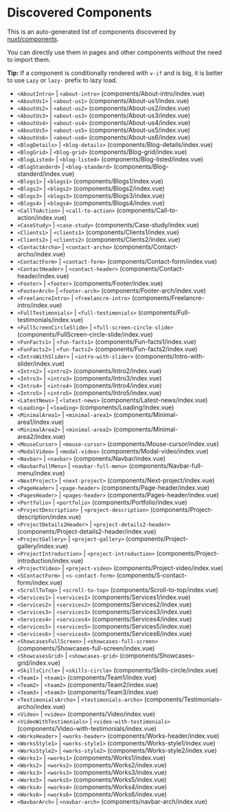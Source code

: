 # Discovered Components

This is an auto-generated list of components discovered by [nuxt/components](https://github.com/nuxt/components).

You can directly use them in pages and other components without the need to import them.

**Tip:** If a component is conditionally rendered with `v-if` and is big, it is better to use `Lazy` or `lazy-` prefix to lazy load.

- `<AboutIntro>` | `<about-intro>` (components/About-intro/index.vue)
- `<AboutUs1>` | `<about-us1>` (components/About-us1/index.vue)
- `<AboutUs2>` | `<about-us2>` (components/About-us2/index.vue)
- `<AboutUs3>` | `<about-us3>` (components/About-us3/index.vue)
- `<AboutUs4>` | `<about-us4>` (components/About-us4/index.vue)
- `<AboutUs5>` | `<about-us5>` (components/About-us5/index.vue)
- `<AboutUs6>` | `<about-us6>` (components/About-us6/index.vue)
- `<BlogDetails>` | `<blog-details>` (components/Blog-details/index.vue)
- `<BlogGrid>` | `<blog-grid>` (components/Blog-grid/index.vue)
- `<BlogListed>` | `<blog-listed>` (components/Blog-listed/index.vue)
- `<BlogStanderd>` | `<blog-standerd>` (components/Blog-standerd/index.vue)
- `<Blogs1>` | `<blogs1>` (components/Blogs1/index.vue)
- `<Blogs2>` | `<blogs2>` (components/Blogs2/index.vue)
- `<Blogs3>` | `<blogs3>` (components/Blogs3/index.vue)
- `<Blogs4>` | `<blogs4>` (components/Blogs4/index.vue)
- `<CallToAction>` | `<call-to-action>` (components/Call-to-action/index.vue)
- `<CaseStudy>` | `<case-study>` (components/Case-study/index.vue)
- `<Clients1>` | `<clients1>` (components/Clients1/index.vue)
- `<Clients2>` | `<clients2>` (components/Clients2/index.vue)
- `<ContactArcho>` | `<contact-archo>` (components/Contact-archo/index.vue)
- `<ContactForm>` | `<contact-form>` (components/Contact-form/index.vue)
- `<ContactHeader>` | `<contact-header>` (components/Contact-header/index.vue)
- `<Footer>` | `<footer>` (components/Footer/index.vue)
- `<FooterArch>` | `<footer-arch>` (components/Footer-arch/index.vue)
- `<FreelancreIntro>` | `<freelancre-intro>` (components/Freelancre-intro/index.vue)
- `<FullTestimonials>` | `<full-testimonials>` (components/Full-testimonials/index.vue)
- `<FullScreenCircleSlide>` | `<full-screen-circle-slide>` (components/FullScreen-circle-slide/index.vue)
- `<FunFacts1>` | `<fun-facts1>` (components/Fun-facts1/index.vue)
- `<FunFacts2>` | `<fun-facts2>` (components/Fun-facts2/index.vue)
- `<IntroWithSlider>` | `<intro-with-slider>` (components/Intro-with-slider/index.vue)
- `<Intro2>` | `<intro2>` (components/Intro2/index.vue)
- `<Intro3>` | `<intro3>` (components/Intro3/index.vue)
- `<Intro4>` | `<intro4>` (components/Intro4/index.vue)
- `<Intro5>` | `<intro5>` (components/Intro5/index.vue)
- `<LatestNews>` | `<latest-news>` (components/Latest-news/index.vue)
- `<Loading>` | `<loading>` (components/Loading/index.vue)
- `<MinimalArea1>` | `<minimal-area1>` (components/Minimal-area1/index.vue)
- `<MinimalArea2>` | `<minimal-area2>` (components/Minimal-area2/index.vue)
- `<MouseCursor>` | `<mouse-cursor>` (components/Mouse-cursor/index.vue)
- `<ModalVideo>` | `<modal-video>` (components/Modal-video/index.vue)
- `<Navbar>` | `<navbar>` (components/Navbar/index.vue)
- `<NavbarFullMenu>` | `<navbar-full-menu>` (components/Navbar-full-menu/index.vue)
- `<NextProject>` | `<next-project>` (components/Next-project/index.vue)
- `<PageHeader>` | `<page-header>` (components/Page-header/index.vue)
- `<PagesHeader>` | `<pages-header>` (components/Pages-header/index.vue)
- `<Portfolio>` | `<portfolio>` (components/Portfolio/index.vue)
- `<ProjectDescription>` | `<project-description>` (components/Project-description/index.vue)
- `<ProjectDetails2Header>` | `<project-details2-header>` (components/Project-details2-header/index.vue)
- `<ProjectGallery>` | `<project-gallery>` (components/Project-gallery/index.vue)
- `<ProjectIntroduction>` | `<project-introduction>` (components/Project-introduction/index.vue)
- `<ProjectVideo>` | `<project-video>` (components/Project-video/index.vue)
- `<SContactForm>` | `<s-contact-form>` (components/S-contact-form/index.vue)
- `<ScrollToTop>` | `<scroll-to-top>` (components/Scroll-to-top/index.vue)
- `<Services1>` | `<services1>` (components/Services1/index.vue)
- `<Services2>` | `<services2>` (components/Services2/index.vue)
- `<Services3>` | `<services3>` (components/Services3/index.vue)
- `<Services4>` | `<services4>` (components/Services4/index.vue)
- `<Services5>` | `<services5>` (components/Services5/index.vue)
- `<Services6>` | `<services6>` (components/Services6/index.vue)
- `<ShowcasesFullScreen>` | `<showcases-full-screen>` (components/Showcases-full-screen/index.vue)
- `<ShowcasesGrid>` | `<showcases-grid>` (components/Showcases-grid/index.vue)
- `<SkillsCircle>` | `<skills-circle>` (components/Skills-circle/index.vue)
- `<Team1>` | `<team1>` (components/Team1/index.vue)
- `<Team2>` | `<team2>` (components/Team2/index.vue)
- `<Team3>` | `<team3>` (components/Team3/index.vue)
- `<TestimonialsArcho>` | `<testimonials-archo>` (components/Testimonials-archo/index.vue)
- `<Video>` | `<video>` (components/Video/index.vue)
- `<VideoWithTestimonials>` | `<video-with-testimonials>` (components/Video-with-testimonials/index.vue)
- `<WorksHeader>` | `<works-header>` (components/Works-header/index.vue)
- `<WorksStyle1>` | `<works-style1>` (components/Works-style1/index.vue)
- `<WorksStyle2>` | `<works-style2>` (components/Works-style2/index.vue)
- `<Works1>` | `<works1>` (components/Works1/index.vue)
- `<Works2>` | `<works2>` (components/Works2/index.vue)
- `<Works3>` | `<works3>` (components/Works3/index.vue)
- `<Works5>` | `<works5>` (components/Works5/index.vue)
- `<Works4>` | `<works4>` (components/Works4/index.vue)
- `<Works6>` | `<works6>` (components/Works6/index.vue)
- `<NavbarArch>` | `<navbar-arch>` (components/navbar-arch/index.vue)
